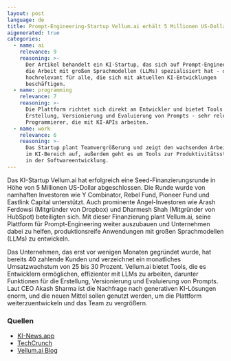 ```yaml
---
layout: post
language: de
title: Prompt-Engineering-Startup Vellum.ai erhält 5 Millionen US-Dollar
aigenerated: true
categories:
  - name: ai
    relevance: 9
    reasoning: >-
      Der Artikel behandelt ein KI-Startup, das sich auf Prompt-Engineering und
      die Arbeit mit großen Sprachmodellen (LLMs) spezialisiert hat - dies ist
      hochrelevant für alle, die sich mit aktuellen KI-Entwicklungen
      beschäftigen.
  - name: programming
    relevance: 7
    reasoning: >-
      Die Plattform richtet sich direkt an Entwickler und bietet Tools für die
      Erstellung, Versionierung und Evaluierung von Prompts - sehr relevant für
      Programmierer, die mit KI-APIs arbeiten.
  - name: work
    relevance: 6
    reasoning: >-
      Das Startup plant Teamvergrößerung und zeigt den wachsenden Arbeitsmarkt
      im KI-Bereich auf, außerdem geht es um Tools zur Produktivitätssteigerung
      in der Softwareentwicklung.
---
```


Das KI-Startup Vellum.ai hat erfolgreich eine Seed-Finanzierungsrunde in Höhe von 5 Millionen US-Dollar abgeschlossen. Die Runde wurde von namhaften Investoren wie Y Combinator, Rebel Fund, Pioneer Fund und Eastlink Capital unterstützt. Auch prominente Angel-Investoren wie Arash Ferdowsi (Mitgründer von Dropbox) und Dharmesh Shah (Mitgründer von HubSpot) beteiligten sich. Mit dieser Finanzierung plant Vellum.ai, seine Plattform für Prompt-Engineering weiter auszubauen und Unternehmen dabei zu helfen, produktionsreife Anwendungen mit großen Sprachmodellen (LLMs) zu entwickeln.

<!--more-->

Das Unternehmen, das erst vor wenigen Monaten gegründet wurde, hat bereits 40 zahlende Kunden und verzeichnet ein monatliches Umsatzwachstum von 25 bis 30 Prozent. Vellum.ai bietet Tools, die es Entwicklern ermöglichen, effizienter mit LLMs zu arbeiten, darunter Funktionen für die Erstellung, Versionierung und Evaluierung von Prompts. Laut CEO Akash Sharma ist die Nachfrage nach generativen KI-Lösungen enorm, und die neuen Mittel sollen genutzt werden, um die Plattform weiterzuentwickeln und das Team zu vergrößern.

### Quellen
- [KI-News.app](https://ki-news.app/vellum-ai-5-millionen-us-dollar-seed-finanzierung-fuer-ki-startup/)
- [TechCrunch](https://techcrunch.com/2023/07/11/prompt-engineering-startup-vellum-ai/)
- [Vellum.ai Blog](https://www.vellum.ai/blog/announcing-our-seed-round)
